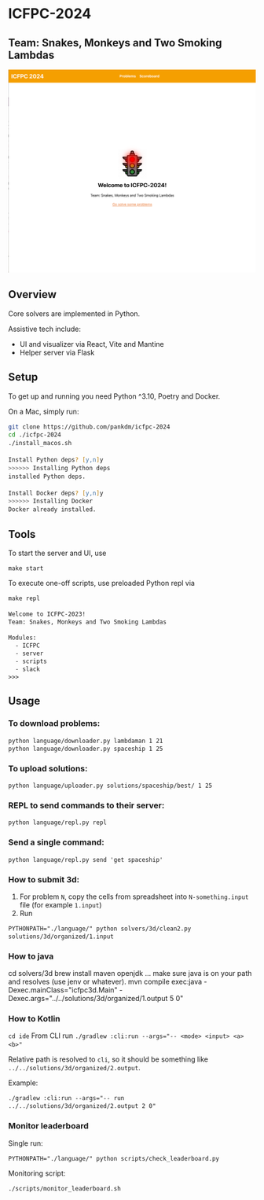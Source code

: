# ICFPC-2024

## Team: Snakes, Monkeys and Two Smoking Lambdas

![splash](repo/splash.png)

## Overview

Core solvers are implemented in Python.

Assistive tech include:
 - UI and visualizer via React, Vite and Mantine
 - Helper server via Flask

## Setup

To get up and running you need Python ^3.10, Poetry and Docker.

On a Mac, simply run:

```zsh
git clone https://github.com/pankdm/icfpc-2024
cd ./icfpc-2024
./install_macos.sh

Install Python deps? [y,n]y
>>>>>> Installing Python deps
installed Python deps.

Install Docker deps? [y,n]y
>>>>>> Installing Docker
Docker already installed.
````

## Tools

To start the server and UI, use

```
make start
```

To execute one-off scripts, use preloaded Python repl via

```
make repl

Welcome to ICFPC-2023!
Team: Snakes, Monkeys and Two Smoking Lambdas

Modules:
  - ICFPC
  - server
  - scripts
  - slack
>>>
```


## Usage


### To download problems:

```
python language/downloader.py lambdaman 1 21
python language/downloader.py spaceship 1 25
```

### To upload solutions:

```
python language/uploader.py solutions/spaceship/best/ 1 25
```


### REPL to send commands to their server:

```
python language/repl.py repl
```

### Send a single command:

```
python language/repl.py send 'get spaceship'
```

### How to submit 3d:

1. For problem `N`, copy the cells from spreadsheet into `N-something.input` file (for example `1.input`)
2. Run

```
PYTHONPATH="./language/" python solvers/3d/clean2.py solutions/3d/organized/1.input
```

### How to java
cd solvers/3d
brew install maven openjdk
... make sure java is on your path and resolves (use jenv or whatever).
mvn compile exec:java -Dexec.mainClass="icfpc3d.Main" -Dexec.args="../../solutions/3d/organized/1.output 5 0"

### How to Kotlin
`cd ide`
From CLI run `./gradlew :cli:run --args="-- <mode> <input> <a> <b>"`

Relative path is resolved to `cli`, so it should be something like `../../solutions/3d/organized/2.output`.

Example:
```
./gradlew :cli:run --args="-- run ../../solutions/3d/organized/2.output 2 0"
```


### Monitor leaderboard

Single run:

```
PYTHONPATH="./language/" python scripts/check_leaderboard.py
```

Monitoring script:

```
./scripts/monitor_leaderboard.sh
```

